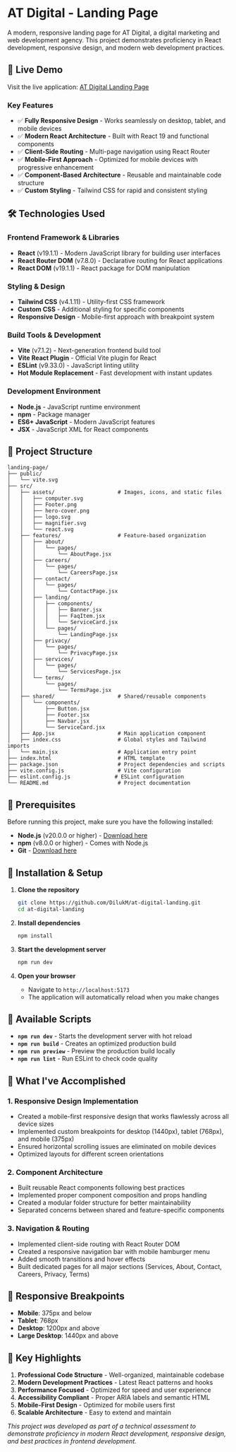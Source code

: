 # AT Digital - Landing Page

A modern, responsive landing page for AT Digital, a digital marketing and web development agency. This project demonstrates proficiency in React development, responsive design, and modern web development practices.

## 🚀 Live Demo

Visit the live application: [AT Digital Landing Page](https://atdigital-landingpage.netlify.app/) 


### Key Features

- ✅ **Fully Responsive Design** - Works seamlessly on desktop, tablet, and mobile devices
- ✅ **Modern React Architecture** - Built with React 19 and functional components
- ✅ **Client-Side Routing** - Multi-page navigation using React Router
- ✅ **Mobile-First Approach** - Optimized for mobile devices with progressive enhancement
- ✅ **Component-Based Architecture** - Reusable and maintainable code structure
- ✅ **Custom Styling** - Tailwind CSS for rapid and consistent styling


## 🛠️ Technologies Used

### Frontend Framework & Libraries

- **React** (v19.1.1) - Modern JavaScript library for building user interfaces
- **React Router DOM** (v7.8.0) - Declarative routing for React applications
- **React DOM** (v19.1.1) - React package for DOM manipulation

### Styling & Design

- **Tailwind CSS** (v4.1.11) - Utility-first CSS framework
- **Custom CSS** - Additional styling for specific components
- **Responsive Design** - Mobile-first approach with breakpoint system

### Build Tools & Development

- **Vite** (v7.1.2) - Next-generation frontend build tool
- **Vite React Plugin** - Official Vite plugin for React
- **ESLint** (v9.33.0) - JavaScript linting utility
- **Hot Module Replacement** - Fast development with instant updates

### Development Environment

- **Node.js** - JavaScript runtime environment
- **npm** - Package manager
- **ES6+ JavaScript** - Modern JavaScript features
- **JSX** - JavaScript XML for React components

## 📁 Project Structure

```
landing-page/
├── public/
│   └── vite.svg
├── src/
│   ├── assets/                    # Images, icons, and static files
│   │   ├── computer.svg
│   │   ├── Footer.png
│   │   ├── hero-cover.png
│   │   ├── logo.svg
│   │   ├── magnifier.svg
│   │   └── react.svg
│   ├── features/                  # Feature-based organization
│   │   ├── about/
│   │   │   └── pages/
│   │   │       └── AboutPage.jsx
│   │   ├── careers/
│   │   │   └── pages/
│   │   │       └── CareersPage.jsx
│   │   ├── contact/
│   │   │   └── pages/
│   │   │       └── ContactPage.jsx
│   │   ├── landing/
│   │   │   ├── components/
│   │   │   │   ├── Banner.jsx
│   │   │   │   ├── FaqItem.jsx
│   │   │   │   └── ServiceCard.jsx
│   │   │   └── pages/
│   │   │       └── LandingPage.jsx
│   │   ├── privacy/
│   │   │   └── pages/
│   │   │       └── PrivacyPage.jsx
│   │   ├── services/
│   │   │   └── pages/
│   │   │       └── ServicesPage.jsx
│   │   └── terms/
│   │       └── pages/
│   │           └── TermsPage.jsx
│   ├── shared/                    # Shared/reusable components
│   │   └── components/
│   │       ├── Button.jsx
│   │       ├── Footer.jsx
│   │       ├── Navbar.jsx
│   │       └── ServiceCard.jsx
│   ├── App.jsx                    # Main application component
│   ├── index.css                  # Global styles and Tailwind imports
│   └── main.jsx                   # Application entry point
├── index.html                     # HTML template
├── package.json                   # Project dependencies and scripts
├── vite.config.js                 # Vite configuration
├── eslint.config.js              # ESLint configuration
└── README.md                      # Project documentation
```

## 🔧 Prerequisites

Before running this project, make sure you have the following installed:

- **Node.js** (v20.0.0 or higher) - [Download here](https://nodejs.org/)
- **npm** (v8.0.0 or higher) - Comes with Node.js
- **Git** - [Download here](https://git-scm.com/)

## 🚀 Installation & Setup

1. **Clone the repository**

   ```bash
   git clone https://github.com/DilukM/at-digital-landing.git
   cd at-digital-landing
   ```

2. **Install dependencies**

   ```bash
   npm install
   ```

3. **Start the development server**

   ```bash
   npm run dev
   ```

4. **Open your browser**
   - Navigate to `http://localhost:5173`
   - The application will automatically reload when you make changes

## 📜 Available Scripts

- **`npm run dev`** - Starts the development server with hot reload
- **`npm run build`** - Creates an optimized production build
- **`npm run preview`** - Preview the production build locally
- **`npm run lint`** - Run ESLint to check code quality

## 🎯 What I've Accomplished

### 1. **Responsive Design Implementation**

- Created a mobile-first responsive design that works flawlessly across all device sizes
- Implemented custom breakpoints for desktop (1440px), tablet (768px), and mobile (375px)
- Ensured horizontal scrolling issues are eliminated on mobile devices
- Optimized layouts for different screen orientations

### 2. **Component Architecture**

- Built reusable React components following best practices
- Implemented proper component composition and props handling
- Created a modular folder structure for better maintainability
- Separated concerns between shared and feature-specific components

### 3. **Navigation & Routing**

- Implemented client-side routing with React Router DOM
- Created a responsive navigation bar with mobile hamburger menu
- Added smooth transitions and hover effects
- Built dedicated pages for all major sections (Services, About, Contact, Careers, Privacy, Terms)


## 📱 Responsive Breakpoints

- **Mobile**: 375px and below
- **Tablet**: 768px
- **Desktop**: 1200px and above
- **Large Desktop**: 1440px and above

## 🌟 Key Highlights

1. **Professional Code Structure** - Well-organized, maintainable codebase
2. **Modern Development Practices** - Latest React patterns and hooks
3. **Performance Focused** - Optimized for speed and user experience
4. **Accessibility Compliant** - Proper ARIA labels and semantic HTML
5. **Mobile-First Design** - Optimized for mobile users first
6. **Scalable Architecture** - Easy to extend and maintain


_This project was developed as part of a technical assessment to demonstrate proficiency in modern React development, responsive design, and best practices in frontend development._
